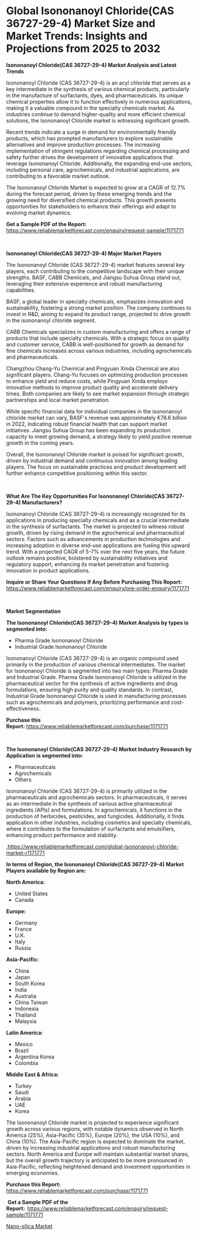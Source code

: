 <p><h1>Global Isononanoyl Chloride(CAS 36727-29-4) Market Size and Market Trends: Insights and Projections from 2025 to 2032</h1></p><p><strong>Isononanoyl Chloride(CAS 36727-29-4) Market Analysis and Latest Trends</strong></p>
<p><p>Isononanoyl Chloride (CAS 36727-29-4) is an acyl chloride that serves as a key intermediate in the synthesis of various chemical products, particularly in the manufacture of surfactants, dyes, and pharmaceuticals. Its unique chemical properties allow it to function effectively in numerous applications, making it a valuable compound in the specialty chemicals market. As industries continue to demand higher-quality and more efficient chemical solutions, the Isononanoyl Chloride market is witnessing significant growth.</p><p>Recent trends indicate a surge in demand for environmentally friendly products, which has prompted manufacturers to explore sustainable alternatives and improve production processes. The increasing implementation of stringent regulations regarding chemical processing and safety further drives the development of innovative applications that leverage Isononanoyl Chloride. Additionally, the expanding end-use sectors, including personal care, agrochemicals, and industrial applications, are contributing to a favorable market outlook.</p><p>The Isononanoyl Chloride Market is expected to grow at a CAGR of 12.7% during the forecast period, driven by these emerging trends and the growing need for diversified chemical products. This growth presents opportunities for stakeholders to enhance their offerings and adapt to evolving market dynamics.</p></p>
<p><strong>Get a Sample PDF of the Report:&nbsp;</strong> <a href="https://www.reliablemarketforecast.com/enquiry/request-sample/1171771?utm_campaign=2947&utm_medium=2&utm_source=Github&utm_content=ia&utm_term=03042025&utm_id=isononanoyl-chloridecas-36727-29-4">https://www.reliablemarketforecast.com/enquiry/request-sample/1171771</a></p>
<p>&nbsp;</p>
<p><strong>Isononanoyl Chloride(CAS 36727-29-4) Major Market Players</strong></p>
<p><p>The Isononanoyl Chloride (CAS 36727-29-4) market features several key players, each contributing to the competitive landscape with their unique strengths. BASF, CABB Chemicals, and Jiangsu Suhua Group stand out, leveraging their extensive experience and robust manufacturing capabilities. </p><p>BASF, a global leader in specialty chemicals, emphasizes innovation and sustainability, fostering a strong market position. The company continues to invest in R&D, aiming to expand its product range, projected to drive growth in the isononanoyl chloride segment.</p><p>CABB Chemicals specializes in custom manufacturing and offers a range of products that include specialty chemicals. With a strategic focus on quality and customer service, CABB is well-positioned for growth as demand for fine chemicals increases across various industries, including agrochemicals and pharmaceuticals.</p><p>Changzhou Chang-Yu Chemical and Pingyuan Xinda Chemical are also significant players. Chang-Yu focuses on optimizing production processes to enhance yield and reduce costs, while Pingyuan Xinda employs innovative methods to improve product quality and accelerate delivery times. Both companies are likely to see market expansion through strategic partnerships and local market penetration.</p><p>While specific financial data for individual companies in the isononanoyl chloride market can vary, BASF's revenue was approximately €78.6 billion in 2022, indicating robust financial health that can support market initiatives. Jiangsu Suhua Group has been expanding its production capacity to meet growing demand, a strategy likely to yield positive revenue growth in the coming years.</p><p>Overall, the Isononanoyl Chloride market is poised for significant growth, driven by industrial demand and continuous innovation among leading players. The focus on sustainable practices and product development will further enhance competitive positioning within this sector.</p></p>
<p>&nbsp;</p>
<p><strong>What Are The Key Opportunities For Isononanoyl Chloride(CAS 36727-29-4) Manufacturers?</strong></p>
<p><p>Isononanoyl Chloride (CAS 36727-29-4) is increasingly recognized for its applications in producing specialty chemicals and as a crucial intermediate in the synthesis of surfactants. The market is projected to witness robust growth, driven by rising demand in the agrochemical and pharmaceutical sectors. Factors such as advancements in production technologies and increasing adoption in diverse end-use applications are fueling this upward trend. With a projected CAGR of 5-7% over the next five years, the future outlook remains positive, bolstered by sustainability initiatives and regulatory support, enhancing its market penetration and fostering innovation in product applications.</p></p>
<p><strong>Inquire or Share Your Questions If Any Before Purchasing This Report:</strong> <a href="https://www.reliablemarketforecast.com/enquiry/pre-order-enquiry/1171771?utm_campaign=2947&utm_medium=2&utm_source=Github&utm_content=ia&utm_term=03042025&utm_id=isononanoyl-chloridecas-36727-29-4">https://www.reliablemarketforecast.com/enquiry/pre-order-enquiry/1171771</a></p>
<p>&nbsp;</p>
<p><strong>Market Segmentation</strong></p>
<p><strong>The Isononanoyl Chloride(CAS 36727-29-4) Market Analysis by types is segmented into:</strong></p>
<p><ul><li>Pharma Grade Isononanoyl Chloride</li><li>Industrial Grade Isononanoyl Chloride</li></ul></p>
<p><p>Isononanoyl Chloride (CAS 36727-29-4) is an organic compound used primarily in the production of various chemical intermediates. The market for Isononanoyl Chloride is segmented into two main types: Pharma Grade and Industrial Grade. Pharma Grade Isononanoyl Chloride is utilized in the pharmaceutical sector for the synthesis of active ingredients and drug formulations, ensuring high purity and quality standards. In contrast, Industrial Grade Isononanoyl Chloride is used in manufacturing processes such as agrochemicals and polymers, prioritizing performance and cost-effectiveness.</p></p>
<p><strong>Purchase this Report:&nbsp;</strong><a href="https://www.reliablemarketforecast.com/purchase/1171771?utm_campaign=2947&utm_medium=2&utm_source=Github&utm_content=ia&utm_term=03042025&utm_id=isononanoyl-chloridecas-36727-29-4">https://www.reliablemarketforecast.com/purchase/1171771</a></p>
<p>&nbsp;</p>
<p><strong>The Isononanoyl Chloride(CAS 36727-29-4) Market Industry Research by Application is segmented into:</strong></p>
<p><ul><li>Pharmaceuticals</li><li>Agrochemicals</li><li>Others</li></ul></p>
<p><p>Isononanoyl Chloride (CAS 36727-29-4) is primarily utilized in the pharmaceuticals and agrochemicals sectors. In pharmaceuticals, it serves as an intermediate in the synthesis of various active pharmaceutical ingredients (APIs) and formulations. In agrochemicals, it functions in the production of herbicides, pesticides, and fungicides. Additionally, it finds application in other industries, including cosmetics and specialty chemicals, where it contributes to the formulation of surfactants and emulsifiers, enhancing product performance and stability.</p></p>
<p><a href="https://www.reliablemarketforecast.com/global-isononanoyl-chloride-market-r1171771?utm_campaign=2947&utm_medium=2&utm_source=Github&utm_content=ia&utm_term=03042025&utm_id=isononanoyl-chloridecas-36727-29-4">&nbsp;https://www.reliablemarketforecast.com/global-isononanoyl-chloride-market-r1171771</a></p>
<p><strong>In terms of Region, the Isononanoyl Chloride(CAS 36727-29-4) Market Players available by Region are:</strong></p>
<p>
    <p> <strong> North America: </strong>
        <ul>
            <li>United States</li>
            <li>Canada</li>
        </ul>
        </p> 
    <p> <strong> Europe: </strong>
        <ul>
            <li>Germany</li>
            <li>France</li>
            <li>U.K.</li>
            <li>Italy</li>
            <li>Russia</li>
        </ul>
        </p> 
    <p> <strong> Asia-Pacific: </strong>
        <ul>
            <li>China</li>
            <li>Japan</li>
            <li>South Korea</li>
            <li>India</li>
            <li>Australia</li>
            <li>China Taiwan</li>
            <li>Indonesia</li>
            <li>Thailand</li>
            <li>Malaysia</li>
        </ul>
        </p> 
    <p> <strong> Latin America: </strong>
        <ul>
            <li>Mexico</li>
            <li>Brazil</li>
            <li>Argentina Korea</li>
            <li>Colombia</li>
        </ul>
        </p> 
    <p> <strong> Middle East & Africa: </strong>
        <ul>
            <li>Turkey</li>
            <li>Saudi</li>
            <li>Arabia</li>
            <li>UAE</li>
            <li>Korea</li>
        </ul>
    </p>
    </p>
<p><p>The Isononanoyl Chloride market is projected to experience significant growth across various regions, with notable dynamics observed in North America (25%), Asia-Pacific (35%), Europe (20%), the USA (10%), and China (10%). The Asia-Pacific region is expected to dominate the market, driven by increasing industrial applications and robust manufacturing sectors. North America and Europe will maintain substantial market shares, but the overall growth trajectory is anticipated to be more pronounced in Asia-Pacific, reflecting heightened demand and investment opportunities in emerging economies.</p></p>
<p><strong>Purchase this Report: </strong><a href="https://www.reliablemarketforecast.com/purchase/1171771?utm_campaign=2947&utm_medium=2&utm_source=Github&utm_content=ia&utm_term=03042025&utm_id=isononanoyl-chloridecas-36727-29-4">https://www.reliablemarketforecast.com/purchase/1171771</a></p>
<p>&nbsp;<strong>Get a Sample PDF of the Report:&nbsp;&nbsp;</strong><a href="https://www.reliablemarketforecast.com/enquiry/request-sample/1171771?utm_campaign=2947&utm_medium=2&utm_source=Github&utm_content=ia&utm_term=03042025&utm_id=isononanoyl-chloridecas-36727-29-4">https://www.reliablemarketforecast.com/enquiry/request-sample/1171771</a></p>
<p><strong></strong></p>
<p><p><a href="https://github.com/djembashote/Market-Research-Report-List-1/blob/main/nano-silica-market.md?utm_campaign=2947&utm_medium=2&utm_source=Github&utm_content=ia&utm_term=03042025&utm_id=isononanoyl-chloridecas-36727-29-4">Nano-silica Market</a></p></p>